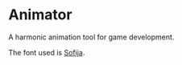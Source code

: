 # Animator
A harmonic animation tool for game development.

The font used is [Sofija](https://www.1001fonts.com/sofija-font.html).
